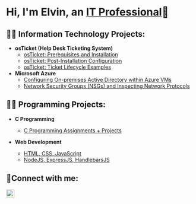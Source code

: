 <h1>Hi, I'm Elvin, an <a href="https://www.linkedin.com/in/elvin-karikari-313060225/">IT Professional</a>👋</h1>

<h2>👨‍💻 Information Technology Projects:</h2>

- <b>osTicket (Help Desk Ticketing System)</b>
  - [osTicket: Prerequisites and Installation](https://github.com/El-Kari/osticket-prereqs)
  - [osTicket: Post-Installation Configuration](https://github.com/El-Kari/post-install-config)
  - [osTicket: Ticket Lifecycle Examples](https://github.com/El-Kari/ticket-lifecycle)
- <b>Microsoft Azure</b>
  - [Configuring On-premises Active Directory within Azure VMs](https://github.com/El-Kari/configure-ad)
  - [Network Security Groups (NSGs) and Inspecting Network Protocols](https://github.com/El-Kari/azure-network-protocols)

<h2>👨‍💻 Programming Projects:</h2>

- <b>C Programming</b>
  - [C Programming Assignments + Projects](https://github.com/El-Kari/Workshop-Zero)
    
- <b>Web Development</b>
  - [HTML, CSS, JavaScript](https://github.com/El-Kari/WEB222)
  - [NodeJS, ExpressJS, HandlebarsJS](https://github.com/El-Kari/WEB322-Assignments)

<h2>🤳Connect with me:</h2>

[<img align="left" alt="Elvin| LinkedIn" width="22px" src="https://cdn.jsdelivr.net/npm/simple-icons@v3/icons/linkedin.svg" />](https://www.linkedin.com/in/elvin-karikari-313060225/)

<!-- 
[<img align="left" alt="Elvin | Instagram" width="22px" src="https://cdn.jsdelivr.net/npm/simple-icons@v3/icons/instagram.svg" />][instagram]
[<img align="left" alt="Elvin| Twitter" width="22px" src="https://cdn.jsdelivr.net/npm/simple-icons@v3/icons/twitter.svg" />][twitter]
[twitter]: https://twitter.com/Josh
[instagram]: https://www.instagram.com/Josh -->
